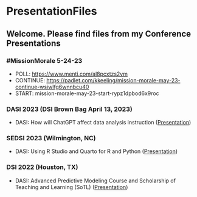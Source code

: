 # PresentationFiles
## Welcome. Please find files from my Conference Presentations

### #MissionMorale 5-24-23
* POLL: https://www.menti.com/al8pcxtzs2vm
* CONTINUE: https://padlet.com/kkeeling/mission-morale-may-23-continue-wsiwlfg6wnnbcu40
* START: mission-morale-may-23-start-rypz1dpbod6x9roc

### DASI 2023 (DSI Brown Bag April 13, 2023)
* DASI: How will ChatGPT affect data analysis instruction (<a href="https://github.com/kkParker/PresentationFiles/blob/main/DASIChatGPTApr23.pdf">Presentation</a>)

### SEDSI 2023 (Wilmington, NC)
* DASI: Using R Studio and Quarto for R and Python (<a href="https://github.com/kkParker/PresentationFiles/blob/main/DASISEDSI%202023RStudioPythonR.pdf">Presentation</a>)

### DSI 2022 (Houston, TX)
* DASI: Advanced Predictive Modeling Course and Scholarship of Teaching and Learning (SoTL) (<a href="https://github.com/kkParker/PresentationFiles/blob/237e171e08616376be83d8574a6d6c38e1c5d12c/DSI22DASIAdvPMwRSoTL.pptx">Presentation</a>)


